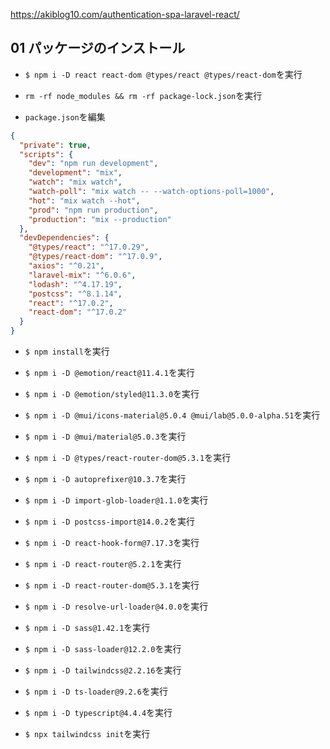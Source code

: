 https://akiblog10.com/authentication-spa-laravel-react/ <br>

## 01 パッケージのインストール

- `$ npm i -D react react-dom @types/react @types/react-dom`を実行<br>

- `rm -rf node_modules && rm -rf package-lock.json`を実行<br>

* `package.json`を編集<br>

```json:package.json
{
  "private": true,
  "scripts": {
    "dev": "npm run development",
    "development": "mix",
    "watch": "mix watch",
    "watch-poll": "mix watch -- --watch-options-poll=1000",
    "hot": "mix watch --hot",
    "prod": "npm run production",
    "production": "mix --production"
  },
  "devDependencies": {
    "@types/react": "^17.0.29",
    "@types/react-dom": "^17.0.9",
    "axios": "^0.21",
    "laravel-mix": "^6.0.6",
    "lodash": "^4.17.19",
    "postcss": "^8.1.14",
    "react": "^17.0.2",
    "react-dom": "^17.0.2"
  }
}
```

- `$ npm install`を実行<br>

* `$ npm i -D @emotion/react@11.4.1`を実行<br>

- `$ npm i -D @emotion/styled@11.3.0`を実行<br>

- `$ npm i -D @mui/icons-material@5.0.4 @mui/lab@5.0.0-alpha.51`を実行<br>

* `$ npm i -D @mui/material@5.0.3`を実行<br>

- `$ npm i -D @types/react-router-dom@5.3.1`を実行<br>

* `$ npm i -D autoprefixer@10.3.7`を実行<br>

- `$ npm i -D import-glob-loader@1.1.0`を実行<br>

* `$ npm i -D postcss-import@14.0.2`を実行<br>

- `$ npm i -D react-hook-form@7.17.3`を実行<br>

* `$ npm i -D react-router@5.2.1`を実行<br>

- `$ npm i -D react-router-dom@5.3.1`を実行<br>

* `$ npm i -D resolve-url-loader@4.0.0`を実行<br>

- `$ npm i -D sass@1.42.1`を実行<br>

* `$ npm i -D sass-loader@12.2.0`を実行<br>

- `$ npm i -D tailwindcss@2.2.16`を実行<br>

* `$ npm i -D ts-loader@9.2.6`を実行<br>

- `$ npm i -D typescript@4.4.4`を実行<br>

* `$ npx tailwindcss init`を実行<br>
